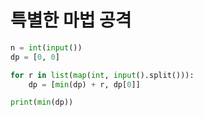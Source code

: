 # 특별한 마법 공격

```python
n = int(input())
dp = [0, 0]

for r in list(map(int, input().split())):
    dp = [min(dp) + r, dp[0]]

print(min(dp))
```
